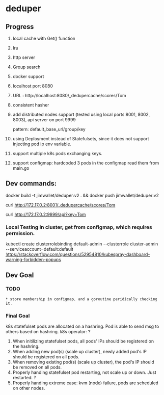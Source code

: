 # deduper

## Progress

1. local cache with Get() function
2. lru 
3. http server
4. Group search
5. docker support
6. localhost port 8080
7. URL : http://localhost:8080/_dedupercache/scores/Tom
8. consistent hasher
9. add distributed nodes support (tested using local ports 8001, 8002, 8003), api server on port 9999

    pattern: default_base_url/group/key
    
10. using Deployment instead of Statefulsets, since it does not support injecting pod ip env variable.
11. support multiple k8s pods exchanging keys.
12. support configmap:
    hardcoded 3 pods in the configmap
    read them from main.go

## Dev commands:

  docker build -t jimwallet/deduper:v2 . && docker push jimwallet/deduper:v2

  curl http://172.17.0.2:8001/_dedupercache/scores/Tom
  
  curl http://172.17.0.2:9999/api?key=Tom
  
  ### Local Testing In cluster, get from configmap, which requires permission.
  kubectl create clusterrolebinding default-admin --clusterrole cluster-admin --serviceaccount=default:default
  https://stackoverflow.com/questions/52954810/kubespray-dashboard-warning-forbidden-popups
  
 ## Dev Goal
 
 ### TODO
 
    * store membership in configmap, and a goroutine peridically checking it.
 
 ### Final Goal
 
   k8s statefulset pods are allocated on a hashring. Pod is able to send msg to others based on hashring.
   k8s operator: ?
   1. When initilizing statefulset pods, all pods' IPs should be registered on the hashring. 
   2. When adding new pod(s) (scale up cluster), newly added pod's IP should be registered on all pods.
   3. When removing existing pod(s) (scale up cluster), the pod's IP should be removed on all pods.
   4. Properly handing statefulset pod restarting, not scale up or down. Just restarted. ?
   5. Properly handing extreme case: kvm (node) failure, pods are scheduled on other nodes.
